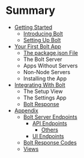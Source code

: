 # Summary

* [Getting Started](README.md)
    * [Introducing Bolt](sub.md)
    * [Setting Up Bolt](setting-up-bolt.md)
* [Your First Bolt App](your-first-bolt-app.md)
    * [The package.json File](packagejson.md)
    * The Bolt Server
    * Apps Without Servers
    * Non-Node Servers
    * Installing the App
* [Integrating With Bolt](integrating-with-bolt.md)
    * The Setup View
    * The Settings App
    * [Bolt Response](bolt-response.md)
* [Appendix](appendix.md)
    * [Bolt Server Endpoints](bolt-server-endpoints.md)
        * [API Endpoints](api-endpoints.md)
            * [Others](others.md)
        * [UI Endpoints](ui-endpoints.md)
    * [Bolt Response Codes](bolt-response-codes.md)
    * [Views](views.md)


